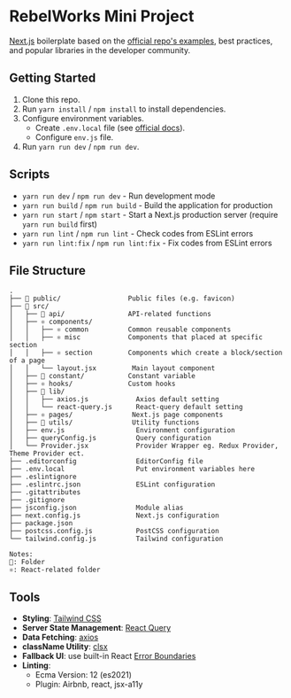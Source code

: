 # RebelWorks Mini Project

[Next.js](https://nextjs.org/) boilerplate based on the [official repo's examples](https://github.com/vercel/next.js/tree/canary/examples), best practices, and popular libraries in the developer community.


## Getting Started

1. Clone this repo.
2. Run `yarn install` / `npm install` to install dependencies.
3. Configure environment variables.
   - Create `.env.local` file (see [official docs](https://nextjs.org/docs/basic-features/environment-variables)).
   - Configure `env.js` file.
4. Run `yarn run dev` / `npm run dev`.


## Scripts

- `yarn run dev` / `npm run dev` - Run development mode
- `yarn run build` / `npm run build` - Build the application for production
- `yarn run start` / `npm start` - Start a Next.js production server (require `yarn run build` first)
- `yarn run lint` / `npm run lint` - Check codes from ESLint errors
- `yarn run lint:fix` / `npm run lint:fix` - Fix codes from ESLint errors


## File Structure

```raw
.
├── 📂 public/                 Public files (e.g. favicon)
├── 📂 src/
│   ├── 📂 api/                API-related functions
│   ├── ⚛️ components/         
│   │   ├── ⚛️ common          Common reusable components
│   │   ├── ⚛️ misc            Components that placed at specific section
│   │   ├── ⚛️ section         Components which create a block/section of a page
│   │   └── layout.jsx         Main layout component
│   ├── 📂 constant/           Constant variable
│   ├── ⚛️ hooks/              Custom hooks
│   ├── 📂 lib/
│   │   ├── axios.js            Axios default setting
│   │   └── react-query.js      React-query default setting
│   ├── ⚛️ pages/               Next.js page components
│   ├── 📂 utils/               Utility functions
│   ├── env.js                  Environment configuration
│   ├── queryConfig.js          Query configuration
│   └── Provider.jsx            Provider Wrapper eg. Redux Provider, Theme Provider ect.
├── .editorconfig               EditorConfig file
├── .env.local                  Put environment variables here
├── .eslintignore
├── .eslintrc.json              ESLint configuration
├── .gitattributes
├── .gitignore
├── jsconfig.json               Module alias
├── next.config.js              Next.js configuration
├── package.json
├── postcss.config.js           PostCSS configuration
└── tailwind.config.js          Tailwind configuration

Notes:
📂: Folder
⚛️: React-related folder
```

## Tools

- **Styling**: [Tailwind CSS](https://tailwindcss.com/)
- **Server State Management**: [React Query](https://react-query.tanstack.com/)
- **Data Fetching**: [axios](https://github.com/axios/axios)
- **className Utility**: [clsx](https://www.npmjs.com/package/clsx)
- **Fallback UI**: use built-in React [Error Boundaries](https://reactjs.org/docs/error-boundaries.html)
- **Linting**:
  - Ecma Version: 12 (es2021) 
  - Plugin: Airbnb, react, jsx-a11y
